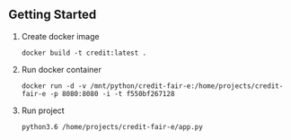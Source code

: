 Getting Started
---------------

1. Create docker image 
    ```
    docker build -t credit:latest .
    ```
    
2. Run docker container 
    ```
    docker run -d -v /mnt/python/credit-fair-e:/home/projects/credit-fair-e -p 8080:8080 -i -t f550bf267128
    ```
    
3. Run project
    ```
    python3.6 /home/projects/credit-fair-e/app.py
    ```    